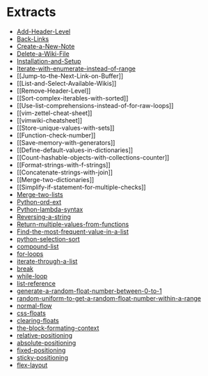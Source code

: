 # Extracts

- [Add-Header-Level](Add-Header-Level.md)
- [Back-Links](Back-Links.md)
- [Create-a-New-Note](Create-a-New-Note.md)
- [Delete-a-Wiki-File](Delete-a-Wiki-File.md)
- [Installation-and-Setup](Installation-and-Setup.md)
- [Iterate-with-enumerate-instead-of-range](Iterate-with-enumerate-instead-of-range.md)
- [[Jump-to-the-Next-Link-on-Buffer]]
- [[List-and-Select-Available-Wikis]]
- [[Remove-Header-Level]]
- [[Sort-complex-iterables-with-sorted]]
- [[Use-list-comprehensions-instead-of-for-raw-loops]]
- [[vim-zettel-cheat-sheet]]
- [[vimwiki-cheatsheet]]
- [[Store-unique-values-with-sets]]
- [[Function-check-number]]
- [[Save-memory-with-generators]]
- [[Define-default-values-in-dictionaries]]
- [[Count-hashable-objects-with-collections-counter]]
- [[Format-strings-with-f-strings]]
- [[Concatenate-strings-with-join]]
- [[Merge-two-dictionaries]]
- [[Simplify-if-statement-for-multiple-checks]]
- [Merge-two-lists](merge-two-lists)
- [Python-ord-ext](python-ord-ext)
- [Python-lambda-syntax](python-lambda-syntax)
- [Reversing-a-string](reversing-a-string)
- [Return-multiple-values-from-functions](return-multiple-values-from-functions)
- [Find-the-most-frequent-value-in-a-list](find-the-most-frequent-value-in-a-list)
- [python-selection-sort](python-selection-sort)
- [compound-list](compound-list)
- [for-loops](for-loops)
- [iterate-through-a-list](iterate-through-a-list)
- [break](break)
- [while-loop](while-loop)
- [list-reference](list-reference)
- [generate-a-random-float-number-between-0-to-1](generate-a-random-float-number-between-0-to-1)
- [random-uniform-to-get-a-random-float-number-within-a-range](random-uniform-to-get-a-random-float-number-within-a-range)
- [normal-flow](normal-flow)
- [css-floats](css-floats)
- [clearing-floats](clearing-floats)
- [the-block-formating-context](the-block-formating-context)
- [relative-positioning](relative-positioning)
- [absolute-positioning](absolute-positioning)
- [fixed-positioning](fixed-positioning)
- [sticky-positioning](sticky-positioning)
- [flex-layout](flex-layout)
